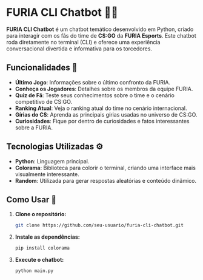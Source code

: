 # FURIA CLI Chatbot 🤖🔥

**FURIA CLI Chatbot** é um chatbot temático desenvolvido em Python, criado para interagir com os fãs do time de **CS:GO** da **FURIA Esports**. Este chatbot roda diretamente no terminal (CLI) e oferece uma experiência conversacional divertida e informativa para os torcedores.

## Funcionalidades 🚀

- **Último Jogo**: Informações sobre o último confronto da FURIA.
- **Conheça os Jogadores**: Detalhes sobre os membros da equipe FURIA.
- **Quiz de Fã**: Teste seus conhecimentos sobre o time e o cenário competitivo de CS:GO.
- **Ranking Atual**: Veja o ranking atual do time no cenário internacional.
- **Gírias do CS**: Aprenda as principais gírias usadas no universo de CS:GO.
- **Curiosidades**: Fique por dentro de curiosidades e fatos interessantes sobre a FURIA.

## Tecnologias Utilizadas ⚙️

- **Python**: Linguagem principal.
- **Colorama**: Biblioteca para colorir o terminal, criando uma interface mais visualmente interessante.
- **Random**: Utilizada para gerar respostas aleatórias e conteúdo dinâmico.

## Como Usar 📝

1. **Clone o repositório:**

   ```bash
   git clone https://github.com/seu-usuario/furia-cli-chatbot.git

2. **Instale as dependências:**
   
   ```bash
   pip install colorama

4. **Execute o chatbot:**
   
   ```bash
   python main.py
